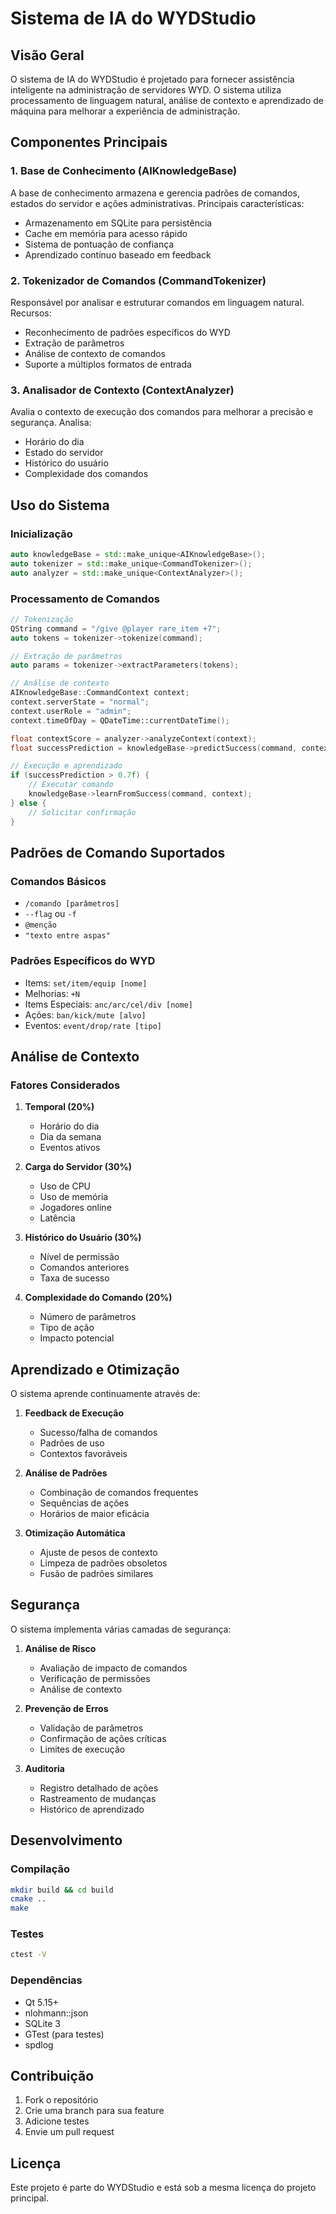 # Sistema de IA do WYDStudio

## Visão Geral

O sistema de IA do WYDStudio é projetado para fornecer assistência inteligente na administração de servidores WYD. O sistema utiliza processamento de linguagem natural, análise de contexto e aprendizado de máquina para melhorar a experiência de administração.

## Componentes Principais

### 1. Base de Conhecimento (AIKnowledgeBase)

A base de conhecimento armazena e gerencia padrões de comandos, estados do servidor e ações administrativas. Principais características:

- Armazenamento em SQLite para persistência
- Cache em memória para acesso rápido
- Sistema de pontuação de confiança
- Aprendizado contínuo baseado em feedback

### 2. Tokenizador de Comandos (CommandTokenizer)

Responsável por analisar e estruturar comandos em linguagem natural. Recursos:

- Reconhecimento de padrões específicos do WYD
- Extração de parâmetros
- Análise de contexto de comandos
- Suporte a múltiplos formatos de entrada

### 3. Analisador de Contexto (ContextAnalyzer)

Avalia o contexto de execução dos comandos para melhorar a precisão e segurança. Analisa:

- Horário do dia
- Estado do servidor
- Histórico do usuário
- Complexidade dos comandos

## Uso do Sistema

### Inicialização

```cpp
auto knowledgeBase = std::make_unique<AIKnowledgeBase>();
auto tokenizer = std::make_unique<CommandTokenizer>();
auto analyzer = std::make_unique<ContextAnalyzer>();
```

### Processamento de Comandos

```cpp
// Tokenização
QString command = "/give @player rare_item +7";
auto tokens = tokenizer->tokenize(command);

// Extração de parâmetros
auto params = tokenizer->extractParameters(tokens);

// Análise de contexto
AIKnowledgeBase::CommandContext context;
context.serverState = "normal";
context.userRole = "admin";
context.timeOfDay = QDateTime::currentDateTime();

float contextScore = analyzer->analyzeContext(context);
float successPrediction = knowledgeBase->predictSuccess(command, context);

// Execução e aprendizado
if (successPrediction > 0.7f) {
    // Executar comando
    knowledgeBase->learnFromSuccess(command, context);
} else {
    // Solicitar confirmação
}
```

## Padrões de Comando Suportados

### Comandos Básicos
- `/comando [parâmetros]`
- `--flag` ou `-f`
- `@menção`
- `"texto entre aspas"`

### Padrões Específicos do WYD
- Items: `set/item/equip [nome]`
- Melhorias: `+N`
- Items Especiais: `anc/arc/cel/div [nome]`
- Ações: `ban/kick/mute [alvo]`
- Eventos: `event/drop/rate [tipo]`

## Análise de Contexto

### Fatores Considerados
1. **Temporal (20%)**
   - Horário do dia
   - Dia da semana
   - Eventos ativos

2. **Carga do Servidor (30%)**
   - Uso de CPU
   - Uso de memória
   - Jogadores online
   - Latência

3. **Histórico do Usuário (30%)**
   - Nível de permissão
   - Comandos anteriores
   - Taxa de sucesso

4. **Complexidade do Comando (20%)**
   - Número de parâmetros
   - Tipo de ação
   - Impacto potencial

## Aprendizado e Otimização

O sistema aprende continuamente através de:

1. **Feedback de Execução**
   - Sucesso/falha de comandos
   - Padrões de uso
   - Contextos favoráveis

2. **Análise de Padrões**
   - Combinação de comandos frequentes
   - Sequências de ações
   - Horários de maior eficácia

3. **Otimização Automática**
   - Ajuste de pesos de contexto
   - Limpeza de padrões obsoletos
   - Fusão de padrões similares

## Segurança

O sistema implementa várias camadas de segurança:

1. **Análise de Risco**
   - Avaliação de impacto de comandos
   - Verificação de permissões
   - Análise de contexto

2. **Prevenção de Erros**
   - Validação de parâmetros
   - Confirmação de ações críticas
   - Limites de execução

3. **Auditoria**
   - Registro detalhado de ações
   - Rastreamento de mudanças
   - Histórico de aprendizado

## Desenvolvimento

### Compilação
```bash
mkdir build && cd build
cmake ..
make
```

### Testes
```bash
ctest -V
```

### Dependências
- Qt 5.15+
- nlohmann::json
- SQLite 3
- GTest (para testes)
- spdlog

## Contribuição

1. Fork o repositório
2. Crie uma branch para sua feature
3. Adicione testes
4. Envie um pull request

## Licença

Este projeto é parte do WYDStudio e está sob a mesma licença do projeto principal. 
